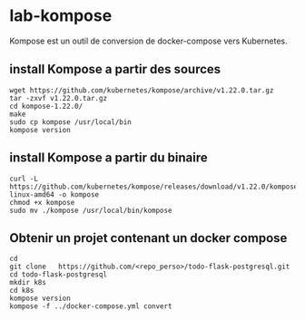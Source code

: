 # lab-kompose
Kompose est un outil de conversion de docker-compose vers Kubernetes.

## install Kompose a partir des sources
```shell
wget https://github.com/kubernetes/kompose/archive/v1.22.0.tar.gz
tar -zxvf v1.22.0.tar.gz
cd kompose-1.22.0/
make
sudo cp kompose /usr/local/bin
kompose version
```
## install Kompose a partir du binaire
```shell
curl -L https://github.com/kubernetes/kompose/releases/download/v1.22.0/kompose-linux-amd64 -o kompose
chmod +x kompose
sudo mv ./kompose /usr/local/bin/kompose
````

## Obtenir un projet contenant un docker compose
```shell
cd
git clone   https://github.com/<repo_perso>/todo-flask-postgresql.git
cd todo-flask-postgresql
mkdir k8s
cd k8s
kompose version
kompose -f ../docker-compose.yml convert
```
